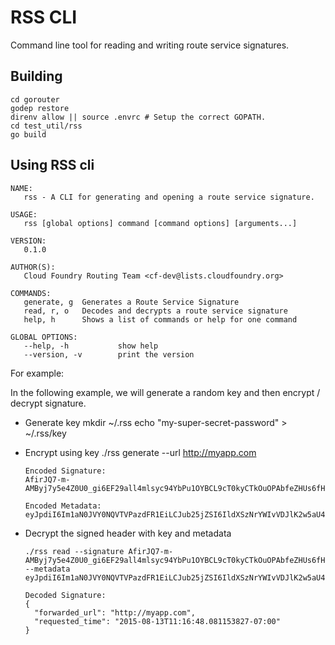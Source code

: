# RSS CLI
Command line tool for reading and writing route service signatures.

## Building

```
cd gorouter
godep restore
direnv allow || source .envrc # Setup the correct GOPATH.
cd test_util/rss
go build
```

## Using RSS cli

```
NAME:
   rss - A CLI for generating and opening a route service signature.

USAGE:
   rss [global options] command [command options] [arguments...]

VERSION:
   0.1.0

AUTHOR(S):
   Cloud Foundry Routing Team <cf-dev@lists.cloudfoundry.org>

COMMANDS:
   generate, g  Generates a Route Service Signature
   read, r, o   Decodes and decrypts a route service signature
   help, h      Shows a list of commands or help for one command

GLOBAL OPTIONS:
   --help, -h           show help
   --version, -v        print the version
```


For example:

In the following example, we will generate a random key and then encrypt / decrypt signature.

- Generate key
      mkdir ~/.rss
      echo "my-super-secret-password" > ~/.rss/key

- Encrypt using key
      ./rss generate --url http://myapp.com

      Encoded Signature:
      AfirJQ7-m-AMByj7y5e4Z0U0_gi6EF29all4mlsyc94YbPu1OYBCL9cT0kyCTkOuOPAbfeZHUs6fHfgrPK54a6BmoKZOdSJO_YWU4F65ja2ZyXH36dlLAD3cHlh4KCyTdBwLQ88M8U39X2A=

      Encoded Metadata:
      eyJpdiI6Im1aN0JVY0NQVTVPazdFR1EiLCJub25jZSI6IldXSzNrYWIvVDJlK2w5aU4ifQ==

- Decrypt the signed header with key and metadata

      ./rss read --signature AfirJQ7-m-AMByj7y5e4Z0U0_gi6EF29all4mlsyc94YbPu1OYBCL9cT0kyCTkOuOPAbfeZHUs6fHfgrPK54a6BmoKZOdSJO_YWU4F65ja2ZyXH36dlLAD3cHlh4KCyTdBwLQ88M8U39X2A= --metadata eyJpdiI6Im1aN0JVY0NQVTVPazdFR1EiLCJub25jZSI6IldXSzNrYWIvVDJlK2w5aU4ifQ==

      Decoded Signature:
      {
        "forwarded_url": "http://myapp.com",
        "requested_time": "2015-08-13T11:16:48.081153827-07:00"
      }
